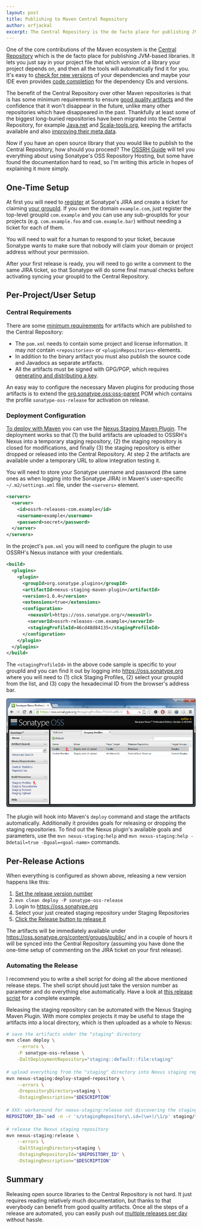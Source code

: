```yaml
---
layout: post
title: Publishing to Maven Central Repository
author: orfjackal
excerpt: The Central Repository is the de facto place for publishing JVM-based open source libraries. Publishing your own libraries there is not hard and it'll make the life of all your users easier.
---
```


One of the core contributions of the Maven ecosystem is the [Central Repository](http://central.sonatype.org/) which is the de facto place for publishing JVM-based libraries. It lets you just say in your project file that which version of a library your project depends on, and then all the tools will automatically find it for you. It's easy to [check for new versions](http://mojo.codehaus.org/versions-maven-plugin/) of your dependencies and maybe your IDE even provides [code completion](https://www.jetbrains.com/idea/features/build_tools.html) for the dependency IDs and versions.

The benefit of the Central Repository over other Maven repositories is that is has some minimum requirements to ensure [good quality artifacts](http://blog.sonatype.com/2010/01/nexus-oss-ecosystem/) and the confidence that it won't disappear in the future, unlike many other repositories which have disappeared in the past. Thankfully at least some of the biggest long-buried repositories have been migrated into the Central Repository, for example [Java.net](http://blog.sonatype.com/2010/02/java-net-maven-repository-rescue-mission-on-march-5th/) and [Scala-tools.org](http://blog.sonatype.com/2012/02/scala-artifacts-now-on-central/), keeping the artifacts available and also [improving their meta data](http://blog.sonatype.com/2011/08/java-net-moves-to-central/).

Now if you have an open source library that you would like to publish to the Central Repository, how should you proceed? The [OSSRH Guide](http://central.sonatype.org/pages/ossrh-guide.html) will tell you everything about using Sonatype's OSS Repository Hosting, but some have found the documentation hard to read, so I'm writing this article in hopes of explaining it more simply.


## One-Time Setup ##

At first you will need to [register](http://central.sonatype.org/pages/ossrh-guide.html#initial-setup) at Sonatype's JIRA and create a ticket for claiming [your groupId](http://central.sonatype.org/pages/choosing-your-coordinates.html). If you own the domain `example.com`, just register the top-level groupId `com.example` and you can use any sub-groupIds for your projects (e.g. `com.example.foo` and `com.example.bar`) without needing a ticket for each of them.

You will need to wait for a human to respond to your ticket, because Sonatype wants to make sure that nobody will claim your domain or project address without your permission.

After your first release is ready, you will need to go write a comment to the same JIRA ticket, so that Sonatype will do some final manual checks before activating syncing your groupId to the Central Repository.


## Per-Project/User Setup ##

### Central Requirements ###

There are some [minimum requirements](http://central.sonatype.org/pages/requirements.html) for artifacts which are published to the Central Repository:

* The `pom.xml` needs to contain some project and license information. It may *not* contain `<repositories>` or `<pluginRepositories>` elements.
* In addition to the binary artifact you must also publish the source code and Javadocs as separate artifacts.
* All the artifacts must be signed with GPG/PGP, which requires [generating and distributing a key](http://central.sonatype.org/pages/working-with-pgp-signatures.html).

An easy way to configure the necessary Maven plugins for producing those artifacts is to extend the [org.sonatype.oss:oss-parent](http://search.maven.org/#search%7Cgav%7C1%7Cg%3A%22org.sonatype.oss%22%20AND%20a%3A%22oss-parent%22) POM which contains the profile `sonatype-oss-release` for activation on release.


### Deployment Configuration ###

[To deploy with Maven](http://central.sonatype.org/pages/apache-maven.html) you can use the [Nexus Staging Maven Plugin](http://books.sonatype.com/nexus-book/reference/staging-sect-deployment.html). The deployment works so that (1) the build artifacts are uploaded to OSSRH's Nexus into a temporary staging repository, (2) the staging repository is closed for modifications, and finally (3) the staging repository is either dropped or released into the Central Repository. At step 2 the artifacts are available under a temporary URL to allow integration testing it.

You will need to store your Sonatype username and password (the same ones as when logging into the Sonatype JIRA) in Maven's user-specific `~/.m2/settings.xml` file, under the `<servers>` element.

```xml
<servers>
  <server>
    <id>ossrh-releases-com.example</id>
    <username>example</username>
    <password>secret</password>
  </server>
</servers>
```

In the project's `pom.xml` you will need to configure the plugin to use OSSRH's Nexus instance with your credentials.

```xml
<build>
  <plugins>
    <plugin>
      <groupId>org.sonatype.plugins</groupId>
      <artifactId>nexus-staging-maven-plugin</artifactId>
      <version>1.6.4</version>
      <extensions>true</extensions>
      <configuration>
        <nexusUrl>https://oss.sonatype.org/</nexusUrl>
        <serverId>ossrh-releases-com.example</serverId>
        <stagingProfileId>46cd48d84135</stagingProfileId>
      </configuration>
    </plugin>
  </plugins>
</build>
```

The `<stagingProfileId>` in the above code sample is specific to your groupId and you can find it out by logging into <https://oss.sonatype.org> where you will need to (1) click Staging Profiles, (2) select your groupId from the list, and (3) copy the hexadecimal ID from the browser's address bar.

![How to find your stagingProfileId](/img/publishing-to-maven-central-repository/staging-profile-id.png)

The plugin will hook into Maven's `deploy` command and stage the artifacts automatically. Additionally it provides goals for releasing or dropping the staging repositories. To find out the Nexus plugin's available goals and parameters, use the `mvn nexus-staging:help` and `mvn nexus-staging:help -Ddetail=true -Dgoal=<goal-name>` commands.


## Per-Release Actions ##

When everything is configured as shown above, releasing a new version happens like this:

1. [Set the release version number](http://mojo.codehaus.org/versions-maven-plugin/set-mojo.html)
2. `mvn clean deploy -P sonatype-oss-release`
3. Login to <https://oss.sonatype.org>
4. Select your just created staging repository under Staging Repositories
5. [Click the Release button to release it](http://central.sonatype.org/pages/releasing-the-deployment.html)

The artifacts will be immediately available under <https://oss.sonatype.org/content/groups/public/> and in a couple of hours it will be synced into the Central Repository (assuming you have done the one-time setup of commenting on the JIRA ticket on your first release).


### Automating the Release ###

I recommend you to write a shell script for doing all the above mentioned release steps. The shell script should just take the version number as parameter and do everything else automatically. Have a look at [this release script](https://github.com/orfjackal/retrolambda/tree/master/scripts) for a complete example.

Releasing the staging repository can be automated with the Nexus Staging Maven Plugin. With more complex projects it may be useful to stage the artifacts into a local directory, which is then uploaded as a whole to Nexus:

```bash
# save the artifacts under the "staging" directory
mvn clean deploy \
    --errors \
    -P sonatype-oss-release \
    -DaltDeploymentRepository="staging::default::file:staging"

# upload everything from the "staging" directory into Nexus staging repository
mvn nexus-staging:deploy-staged-repository \
    --errors \
    -DrepositoryDirectory=staging \
    -DstagingDescription="$DESCRIPTION"

# XXX: workaround for nexus-staging:release not discovering the stagingRepositoryId automatically
REPOSITORY_ID=`sed -n -r 's/stagingRepository\.id=(\w+)/\1/p' staging/*.properties`

# release the Nexus staging repository
mvn nexus-staging:release \
    --errors \
    -DaltStagingDirectory=staging \
    -DstagingRepositoryId="$REPOSITORY_ID" \
    -DstagingDescription="$DESCRIPTION"
```


## Summary ##

Releasing open source libraries to the Central Repository is not hard. It just requires reading relatively much documentation, but thanks to that everybody can benefit from good quality artifacts. Once all the steps of a release are automated, you can easily push out [multiple releases per day](https://github.com/solita/datatree#version-history) without hassle.
